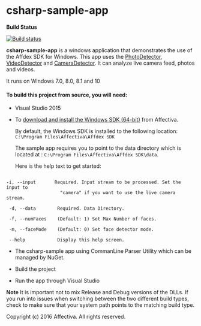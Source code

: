 # csharp-sample-app

**Build Status**

[![Build status](https://ci.appveyor.com/api/projects/status/97yet8bxbbei2hpe?svg=true)](https://ci.appveyor.com/project/umangmehta12/csharp-sample-apps)

**csharp-sample-app** is a windows application that demonstrates the use of the Affdex SDK for Windows. This app uses the [PhotoDetector](http://developer.affectiva.com/pages/platforms/v3_1/windows/classdocs/Affdex/html/1bdd6e83-b415-70d3-5b67-2697a768b717.htm), [VideoDetector](http://developer.affectiva.com/pages/platforms/v3_1/windows/classdocs/Affdex/html/6e4b1996-68bf-4750-439a-731c2be17537.htm) and [CameraDetector](http://developer.affectiva.com/pages/platforms/v3_1/windows/classdocs/Affdex/html/1d7a795f-92f8-e0e5-f48a-79d1d1941091.htm). It can analyze live camera feed, photos and videos.

It runs on Windows 7.0, 8.0, 8.1 and 10

#### To build this project from source, you will need:

*   Visual Studio 2015

*   To [download and install the Windows SDK (64-bit)](http://developer.affectiva.com/downloads) from Affectiva.

    By default, the Windows SDK is installed to the following location: ```C:\Program Files\Affectiva\Affdex SDK```

    The sample app requires you to point to the data directory which is located at : ```C:\Program Files\Affectiva\Affdex SDK\data```.
    
    Here is the help text to get started:

```

-i, --input       Required. Input stream to be processed. Set the input to
                    "camera" if you want to use the live camera stream.

 -d, --data        Required. Data Directory.

 -f, --numFaces    (Default: 1) Set Max Number of faces.

 -m, --faceMode    (Default: 0) Set face detector mode.

 --help            Display this help screen.

```
*   The csharp-sample app using CommanLine Parser Utility which can be managed by NuGet.

*   Build the project

*   Run the app through Visual Studio

**Note** It is important not to mix Release and Debug versions of the DLLs. If you run into issues when switching between the two different build types, check to make sure that your system path points to the matching build type.

Copyright (c) 2016 Affectiva. All rights reserved.
